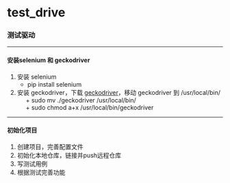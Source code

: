 # test_drive
### 测试驱动

---
#### 安装selenium 和 geckodriver
 1. 安装 selenium
      + pip install selenium
 2. 安装 geckodriver，下载 [geckodriver](https://github.com/mozilla/geckodriver/releases)，移动 geckodriver 到 /usr/local/bin/<br>
      + sudo mv ./geckodriver /usr/local/bin/<br>
      + sudo chmod a+x /usr/local/bin/geckodriver<br>
      
---
#### 初始化项目
 1. 创建项目，完善配置文件
 2. 初始化本地仓库，链接并push远程仓库
 3. 写测试用例
 4. 根据测试完善功能

